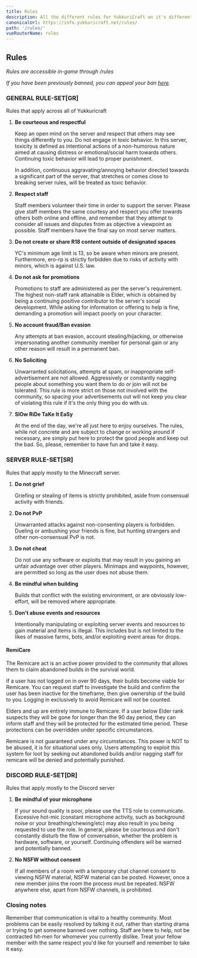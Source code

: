 ```yaml
---
title: Rules
description: All the different rules for YukkuriCraft on it's different platforms.
canonicalUrl: https://info.yukkuricraft.net/rules/
path: '/rules/'
vueRouterName: rules
---
```


## Rules
*Rules are accessible in-game through /rules*

*If you have been previously banned, you can appeal your ban [here](https://forms.gle/gwFiECrDKNiJwLzH8).*

### GENERAL RULE-SET[GR]
Rules that apply across all of Yukkuricraft

1. **Be courteous and respectful**
   
   Keep an open mind on the server and respect that others may see things differently to you. Do
   not engage in toxic behavior. In this server, toxicity is defined as intentional actions of a
   non-humorous nature aimed at causing distress or emotional/social harm towards others.
   Continuing toxic behavior will lead to proper punishment.

   In addition, continuous aggravating/annoying behavior directed towards a significant part of the
   server, that stretches or comes close to breaking server rules, will be treated as toxic
   behavior.

2. **Respect staff**
   
   Staff members volunteer their time in order to support the server. Please give staff members the
   same courtesy and respect you offer towards others both online and offline, and remember that
   they attempt to consider all issues and disputes from as objective a viewpoint as possible.
   Staff members have the final say on most server matters.

3. **Do not create or share R18 content outside of designated spaces**
   
   YC's minimum age limit is 13, so be aware when minors are present. Furthermore,
   ero-rp is strictly forbidden due to risks of activity with minors, which is against U.S. law.


4. **Do not ask for promotions**
   
   Promotions to staff are administered as per the server's requirement. The highest non-staff rank
   attainable is Elder, which is obtained by being a continuing positive contributor to the
   server's social development. While asking for information or offering to help is fine, demanding
   a promotion will impact poorly on your character.

5. **No account fraud/Ban evasion**
   
   Any attempts at ban evasion, account stealing/hijacking, or otherwise impersonating another
   community member for personal gain or any other reason will result in a permanent ban.

6. **No Soliciting**
   
   Unwarranted solicitations, attempts at spam, or inappropriate self-advertisement are not
   allowed. Aggressively or constantly nagging people about something you want them to do or join
   will not be tolerated. This rule is more strict on those not involved with the community, so
   spacing your advertisements out will not keep you clear of violating this rule if it's the only
   thing you do with us.

7. **SlOw RiDe TaKe It EaSy**
   
   At the end of the day, we're all just here to enjoy ourselves. The rules, while not concrete and
   are subject to change or working around if necessary, are simply put here to protect the good
   people and keep out the bad. So, please, remember to have fun and take it easy.

### SERVER RULE-SET[SR]
Rules that apply mostly to the Minecraft server.

1. **Do not grief**

   Griefing or stealing of items is strictly prohibited, aside from consensual activity with friends.

2. **Do not PvP**

   Unwarranted attacks against non-consenting players is forbidden. Dueling or ambushing your 
   friends is fine, but hunting strangers and other non-consensual PvP is not.

3. **Do not cheat**

   Do not use any software or exploits that may result in you gaining an unfair advantage over
   other players. Minimaps and waypoints, however, are permitted so long as the user does not abuse
   them.

4. **Be mindful when building**
   
   Builds that conflict with the existing environment, or are obviously low-effort, will be removed
   where appropriate.

5. **Don't abuse events and resources**

   Intentionally manipulating or exploiting server events and resources to gain material and items
   is illegal. This includes but is not limited to the likes of massive farms, bots, and/or
   exploiting event areas for drops.

#### RemiCare
The Remicare act is an active power provided to the community that allows them to claim abandoned builds
in the survival world.

If a user has not logged on in over 90 days, their builds become viable for Remicare. You can request
staff to investigate the build and confirm the user has been inactive for the timeframe, then give
ownership of the build to you. Logging in exclusively to avoid Remicare will not be counted.
			
Elders and up are entirely immune to Remicare. If a user below Elder rank suspects they will be gone for
longer than the 90 day period, they can inform staff and they will be protected for the estimated time
period. These protections can be overridden under specific circumstances.
			
Remicare is not guaranteed under any circumstances. This power is NOT to be abused, it is for
situational uses only. Users attempting to exploit this system for loot by seeking out abandoned builds
and/or nagging staff for remicare will be denied and potentially punished.

### DISCORD RULE-SET[DR]
Rules that apply mostly to the Discord server

1. **Be mindful of your microphone**
   
   If your sound quality is poor, please use the TTS role to communicate. Excessive hot-mic
   (constant microphone activity, such as background noise or your breathing/chewing/etc) may also
   result in you being requested to use the role. In general, please be courteous and don't
   constantly disturb the flow of conversation, whether the problem is hardware, software, or
   yourself. Continuing offenders will be warned and potentially banned.

2. **No NSFW without consent**
   
   If all members of a room with a temporary chat channel consent to viewing NSFW material, NSFW
   material can be posted. However, once a new member joins the room the process must be repeated.
   NSFW anywhere else, apart from NSFW channels, is prohibited.

### Closing notes
Remember that communication is vital to a healthy community. Most problems can be easily resolved by
talking it out, rather than starting drama or trying to get someone banned over nothing. Staff are here
to help, not be contracted hit-men for whomever you currently dislike. Treat your fellow member with the
same respect you'd like for yourself and remember to take it easy.
